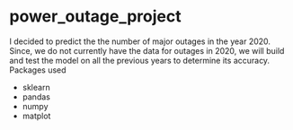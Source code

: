 # power_outage_project
I decided to predict the the number of major outages in the year 2020. Since, we do not currently have the data for outages in 2020, we will build and test the model on all the previous years to determine its accuracy.
Packages used
- sklearn
- pandas
- numpy
- matplot
